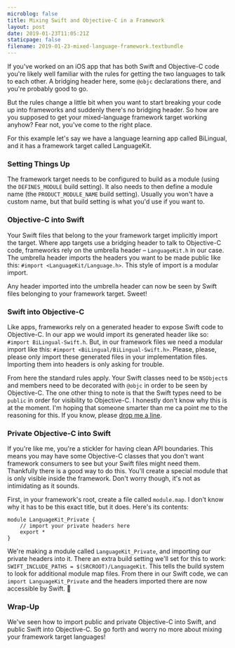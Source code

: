 ```yaml
---
microblog: false
title: Mixing Swift and Objective-C in a Framework
layout: post
date: 2019-01-23T11:05:21Z
staticpage: false
filename: 2019-01-23-mixed-language-framework.textbundle
---
```

If you've worked on an iOS app that has both Swift and Objective-C code you're likely well familiar with the rules for getting the two languages to talk to each other. A bridging header here, some `@objc` declarations there, and you're probably good to go.

But the rules change a little bit when you want to start breaking your code up into frameworks and suddenly there's no bridging header. So how are you supposed to get your mixed-language framework target working anyhow? Fear not, you've come to the right place.

For this example let's say we have a language learning app called BiLingual, and it has a framework target called LanguageKit.

### Setting Things Up
The framework target needs to be configured to build as a module (using the `DEFINES_MODULE` build setting). It also needs to then define a module name (the `PRODUCT_MODULE_NAME` build setting). Usually you won't have a custom name, but that build setting is what you'd use if you want to.

### Objective-C into Swift
Your Swift files that belong to the your framework target implicitly import the target. Where app targets use a bridging header to talk to Objective-C code, frameworks rely on the umbrella header – `LanguageKit.h` in our case. The umbrella header imports the headers you want to be made public like this: `#import <LanguageKit/Language.h>`. This style of import is a modular import.

Any header imported into the umbrella header can now be seen by Swift files belonging to your framework target. Sweet!

### Swift into Objective-C
Like apps, frameworks rely on a generated header to expose Swift code to Objective-C. In our app we would import its generated header like so: `#import BiLingual-Swift.h`. But, in our framework files we need a modular import like this: `#import <BiLingual/BiLingual-Swift.h>`. Please, please, please only import these generated files in your implementation files. Importing them into headers is only asking for trouble.

From here the standard rules apply. Your Swift classes need to be `NSObject`s and members need to be decorated with `@objc` in order to be seen by Objective-C. The one other thing to note is that the Swift types need to be `public` in order for visibility to Objective-C. I honestly don't know why this is at the moment. I'm hoping that someone smarter than me ca point me to the reasoning for this. If you know, please [drop me a line](https://jsorge.net/about).

### Private Objective-C into Swift
If you're like me, you're a stickler for having clean API boundaries. This means you may have some Objective-C classes that you don't want framework consumers to see but your Swift files might need them. Thankfully there is a good way to do this. You'll create a special module that is only visible inside the framework. Don't worry though, it's not as intimidating as it sounds.

First, in your framework's root, create a file called `module.map`. I don't know why it has to be this exact title, but it does. Here's its contents:

```objc
module LanguageKit_Private {
    // import your private headers here
    export *
}
```

We're making a module called `LanguageKit_Private`, and importing our private headers into it. There an extra build setting we'll set for this to work: `SWIFT_INCLUDE_PATHS = $(SRCROOT)/LanguageKit`. This tells the build system to look for additional module map files. From there in our Swift code, we can `import LanguageKit_Private` and the headers imported there are now accessible by Swift. 🎉

### Wrap-Up
We've seen how to import public and private Objective-C into Swift, and public Swift into Objective-C. So go forth and worry no more about mixing your framework target languages!
